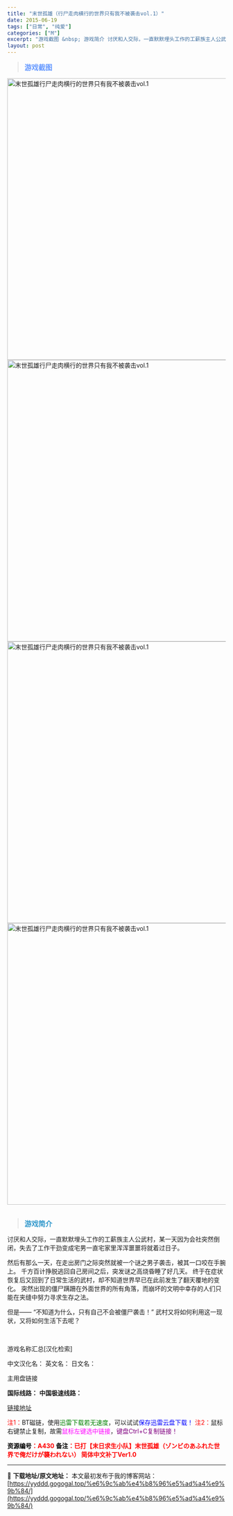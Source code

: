 ```yaml
---
title: "末世孤雄（行尸走肉横行的世界只有我不被袭击vol.1）"
date: 2015-06-19
tags: ["日常", "纯爱"]
categories: ["M"]
excerpt: "游戏截图 &nbsp; 游戏简介 讨厌和人交际，一直默默埋头工作的工薪族主人公武村，某一天因为会社突然倒闭，失去了工作干劲变成宅男一直宅家里浑浑噩噩将就着过日子。 然后有那么一天，在走出房门之际突然就被一个谜之男子袭击，被其一口咬在手腕上。 千方百计挣脱逃回自己房间之后，突发谜之高烧昏睡了好几天。 &hellip;"
layout: post
---
```


<div>
<blockquote><b><span style="font-size: 12pt; color: #6699ff;">游戏截图</span></b></blockquote>
<div><img title="点击放大" src="https://yyddd.gogogal.top/wp-content/uploads/2025/04/20250430_6811ea6778609.webp" alt="末世孤雄行尸走肉横行的世界只有我不被袭击vol.1" width="650" /></div>
<div><img title="点击放大" src="https://yyddd.gogogal.top/wp-content/uploads/2025/04/20250430_6811ea68b425b.webp" alt="末世孤雄行尸走肉横行的世界只有我不被袭击vol.1" width="650" /></div>
<div><img title="点击放大" src="https://yyddd.gogogal.top/wp-content/uploads/2025/04/20250430_6811ea6a1fb4c.webp" alt="末世孤雄行尸走肉横行的世界只有我不被袭击vol.1" width="650" /></div>
<div><img title="点击放大" src="https://yyddd.gogogal.top/wp-content/uploads/2025/04/20250430_6811ea6ce38fa.webp" alt="末世孤雄行尸走肉横行的世界只有我不被袭击vol.1" width="650" /></div>
&nbsp;
<blockquote><b><span style="font-size: 12pt; color: #3399cc;">游戏简介</span></b></blockquote>
<div>讨厌和人交际，一直默默埋头工作的工薪族主人公武村，某一天因为会社突然倒闭，失去了工作干劲变成宅男一直宅家里浑浑噩噩将就着过日子。

然后有那么一天，在走出房门之际突然就被一个谜之男子袭击，被其一口咬在手腕上。
千方百计挣脱逃回自己房间之后，突发谜之高烧昏睡了好几天。
终于在症状恢复后又回到了日常生活的武村，却不知道世界早已在此前发生了翻天覆地的变化。
突然出现的僵尸蹒跚在外面世界的所有角落，而崩坏的文明中幸存的人们只能在夹缝中努力寻求生存之法。

但是——
“不知道为什么，只有自己不会被僵尸袭击！”
武村又将如何利用这一现状，又将如何生活下去呢？</div>
&nbsp;

游戏名称汇总[汉化检索]

中文汉化名：
英文名：
日文名：
</div>
<div class="panel panel-primary">
<div class="panel-heading">主用盘链接</div>
<div class="panel-body">

<b>国际线路：</b>
<b>中国极速线路：</b>

<!--wechatfans start-->

<a href="https://pan.xunlei.com/s/VORpd9YOC9Lmz8gCynG1NSSWA1?pwd=nddg#">链接地址</a>

<!--wechatfans end-->
<span style="color: #ff0000;">注1：</span>BT磁链，使用<span style="color: #008000;">迅雷下载若无速度</span>，可以试试<span style="color: #0000ff;">保存迅雷云盘下载！</span>
<span style="color: #ff0000;">注2：</span>鼠标右键禁止复制，故需<span style="color: #ff00ff;">鼠标左键选中链接</span>，<span style="color: #800080;">键盘Ctrl+C复制链接！</span>

</div>
<div class="panel-footer"><span style="color: #ff0000;"><b><span style="color: #000000;">资源编号</span>：A430</b></span>
<span style="color: #ff0000;"><b><span style="color: #000000;">备注</span>：已打【末日求生小队】末世孤雄（ゾンビのあふれた世界で俺だけが襲われない） 简体中文补丁Ver1.0</b></span></div>
</div>

---
📖 **下载地址/原文地址：** 本文最初发布于我的博客网站：[https://yyddd.gogogal.top/%e6%9c%ab%e4%b8%96%e5%ad%a4%e9%9b%84/](https://yyddd.gogogal.top/%e6%9c%ab%e4%b8%96%e5%ad%a4%e9%9b%84/)
